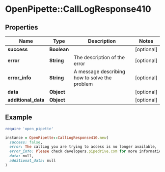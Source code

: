 # OpenPipette::CallLogResponse410

## Properties

| Name | Type | Description | Notes |
| ---- | ---- | ----------- | ----- |
| **success** | **Boolean** |  | [optional] |
| **error** | **String** | The description of the error | [optional] |
| **error_info** | **String** | A message describing how to solve the problem | [optional] |
| **data** | **Object** |  | [optional] |
| **additional_data** | **Object** |  | [optional] |

## Example

```ruby
require 'open_pipette'

instance = OpenPipette::CallLogResponse410.new(
  success: false,
  error: The callLog you are trying to access is no longer available,
  error_info: Please check developers.pipedrive.com for more information about Pipedrive API.,
  data: null,
  additional_data: null
)
```

